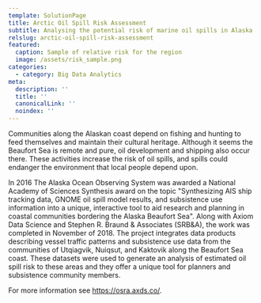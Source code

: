 ```yaml
---
template: SolutionPage
title: Arctic Oil Spill Risk Assessment
subtitle: Analysing the potential risk of marine oil spills in Alaska
relslug: arctic-oil-spill-risk-assessment
featured:
  caption: Sample of relative risk for the region
  image: /assets/risk_sample.png
categories:
  - category: Big Data Analytics
meta:
  description: ''
  title: ''
  canonicalLink: ''
  noindex: ''
---
```

Communities along the Alaskan coast depend on fishing and hunting to feed themselves and maintain their cultural heritage. Although it seems the Beaufort Sea is remote and pure, oil development and shipping also occur there.  These activities increase the risk of oil spills, and spills could endanger the environment that local people depend upon.

In 2016 The Alaska Ocean Observing System was awarded a National Academy of Sciences Synthesis award on the topic "Synthesizing AIS ship tracking data, GNOME oil spill model results, and subsistence use information into a unique, interactive tool to aid research and planning in coastal communities bordering the Alaska Beaufort Sea". Along with Axiom Data Science and Stephen R. Braund & Associates (SRB&A), the work was completed in November of 2018. The project integrates data products describing vessel traffic patterns and subsistence use data from the communities of Utqiagvik, Nuiqsut, and Kaktovik along the Beaufort Sea coast. These datasets were used to generate an analysis of estimated oil spill risk to these areas and they offer a unique tool for planners and subsistence community members.

For more information see https://osra.axds.co/.
